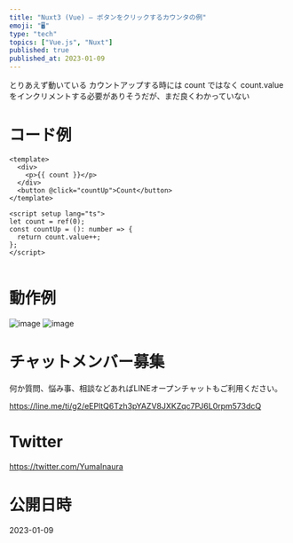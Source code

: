 ```yaml
---
title: "Nuxt3 (Vue) – ボタンをクリックするカウンタの例"
emoji: "🖥"
type: "tech"
topics: ["Vue.js", "Nuxt"]
published: true
published_at: 2023-01-09
---
```


とりあえず動いている
カウントアップする時には count ではなく count.value をインクリメントする必要がありそうだが、まだ良くわかっていない

# コード例

```vue
<template>
  <div>
    <p>{{ count }}</p>
  </div>
  <button @click="countUp">Count</button>
</template>

<script setup lang="ts">
let count = ref(0);
const countUp = (): number => {
  return count.value++;
};
</script>


```

# 動作例

![image](https://user-images.githubusercontent.com/13635059/211203295-90187bfa-4e07-465b-aefc-dd8ea8405453.png)
![image](https://user-images.githubusercontent.com/13635059/211203297-2a627959-572a-4791-930d-2a4d0a338c47.png)


# チャットメンバー募集


何か質問、悩み事、相談などあればLINEオープンチャットもご利用ください。

https://line.me/ti/g2/eEPltQ6Tzh3pYAZV8JXKZqc7PJ6L0rpm573dcQ


# Twitter

https://twitter.com/YumaInaura


# 公開日時

2023-01-09
